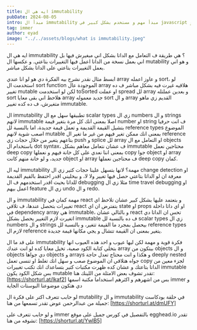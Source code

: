 ```yaml
---
title: ايه هي ال immutability
pubDate: 2024-08-05
intro: مبدأ ال immutability مبدأ مهم و مستخدم بشكل كبير في javascript و react. تعالى نتعرف عليه.
tag: immer
author: eyad
image: "../../assets/blogs/what is immutability.jpeg"
---
```


ايه هي ال immutability ؟
هي طريقة ف التعامل مع الداتا بشكل اني مبغيرش فيها بل اني بعمل نسخة من الداتا اعمل فيها التغييرات بتاعتي. و عكسها ال mutability و هو اني بعمل التغييرات بتاعتي على الداتا بشكل مباشر.

ابسط مثال نقدر نشرح بيه الفكرة دي هو لو انا عندي array و عاوز اعمله sort، لو استخدمت ال sort function الموجودة عال array هلاقيه غيرت فيه بشكل مباشر ف ده تغيير mutable لكن لو استخدمت toSorted او عملت spread لل array و بعدين عملتله sort هلاحظ اني بقى معايا array جديد معموله sort و ال array القديم زي ماهو متغيرش، ف ده كده تغيير immutable.

ال immutability تطبيقها سهل مع ال scalar types زي ال numbers و ال strings لانهم immutable اصلا بمعنى انك كل مرة بتغير قيمة number او string ف انت حرفيا بتشيل القيمة القديمة و تعمل قيمة جديدة، اما بالنسبة لل reference types الموضوع اصعب شوية لانهم mutable بمعنى انك ممكن تغير فيهم من غير ما تغير ال reference بتاعهم يتغير من خلال حجات زي push و splice لل array او التعامل مع ال objects باستخدام ال dot syntax، ف عشان نتعامل معاهم بشكل immutable محتاجين نعمل deep copy بمعنى اننا نعدي على كل خانة فيهم و نعملها copy جوا object او array جديد، و لو خانة منهم كانت object او array ف محتاجين نعملها deep copy كمان.

ليه ال immutability مهمة؟ لانها بتسهل علينا حجات كتير زي ال change detection او معرفة ان لو الداتا بتاعتي حصل فيها تغيير ولا لا، و بيخليني اقدر احتفظ بالقيم القديمة للداتا بحيث اقدر استخدمهم ف ال debugging مثلا زي ال time travel debugging او اعمل بيهم feature زي ال undo و ال redo.

و ال immutability مهمة كمان في react و بتعتمد عليها بشكل كبير عشان تلاحظ اي تغييرات بتحصل عندها، ف تلاقي react بتفترض ان اي state او props او اي داتا داخلة في dependency array هي immutable، و بالتالي عشان react تحس ان الداتا دي اتغيرت لازم التغيير يحصل بشكل immutable ف ده بالنسبة لل scalar types زي ال numbers و ال strings بيحصل بمجرد ما القيمة تتغير، و بالنسبة لل reference types لازم ال reference يتغير بمعنى ان القيمة تتشال و يجي مكانها قيمة جديدة.

على قد ما ال immutability فكرة قوية و مهمة لكن ليها عيوب و احد هذه العيوب انها بتخلي كتابة الكود صعبة، تخيل معايا كده لو انت عندك array بيتكون من objects و ال objects دي جواها objects و arrays و هكذا و انت محتاج تعدل حاجة deeply nested جواه هتلاقي ان الموضوع صعب و سهل انك تغلط او تنسى تعمل copy لجزء معين من الداتا بتاعتك و عشان كده ظهرت مكتبات كتير بتساعدك انك تكتب تغييرات immutable بس شكل الكود يكون mutable تقدر تشوف بعض الامثلة من اللينك هنا:
[https://shorturl.at/lkaf2]
بس من اشهرهم و اكثرهم استخداما مكتبة اسمها immer و دي هتكون موضوعنا البوستات الجاية

لو حابب تتعرف اكتر على فكرة ال mutability و ال immutability في حلقة بودكاست جميلة من عبدالرحمن عوض تقدر تسمعها من هنا: [https://shorturl.at/dmUFY]

و لو حابب تتعرف على immer بالتفصيل في كورس جميل على موقع egghead.io تقدر تشوفه من هنا: [https://shorturl.at/YwlB5]
